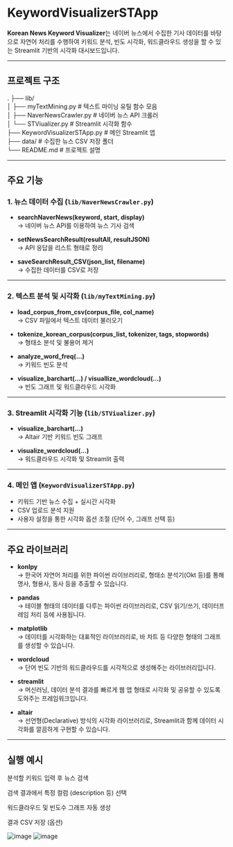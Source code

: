 # KeywordVisualizerSTApp

**Korean News Keyword Visualizer**는 네이버 뉴스에서 수집한 기사 데이터를 바탕으로 자연어 처리를 수행하여 키워드 분석, 빈도 시각화, 워드클라우드 생성을 할 수 있는 Streamlit 기반의 시각화 대시보드입니다.

---

## 프로젝트 구조

.
├── lib/  
│   ├── myTextMining.py         # 텍스트 마이닝 유틸 함수 모음  
│   ├── NaverNewsCrawler.py     # 네이버 뉴스 API 크롤러  
│   └── STViualizer.py          # Streamlit 시각화 함수  
├── KeywordVisualizerSTApp.py   # 메인 Streamlit 앱  
├── data/                       # 수집한 뉴스 CSV 저장 폴더  
└── README.md                   # 프로젝트 설명  

---

## 주요 기능

### 1. 뉴스 데이터 수집 (`lib/NaverNewsCrawler.py`)

- **searchNaverNews(keyword, start, display)**  
  → 네이버 뉴스 API를 이용하여 뉴스 기사 검색

- **setNewsSearchResult(resultAll, resultJSON)**  
  → API 응답을 리스트 형태로 정리

- **saveSearchResult_CSV(json_list, filename)**  
  → 수집한 데이터를 CSV로 저장

---

### 2. 텍스트 분석 및 시각화 (`lib/myTextMining.py`)

- **load_corpus_from_csv(corpus_file, col_name)**  
  → CSV 파일에서 텍스트 데이터 불러오기

- **tokenize_korean_corpus(corpus_list, tokenizer, tags, stopwords)**  
  → 형태소 분석 및 불용어 제거

- **analyze_word_freq(...)**  
  → 키워드 빈도 분석

- **visualize_barchart(...) / visuallize_wordcloud(...)**  
  → 빈도 그래프 및 워드클라우드 시각화

---

### 3. Streamlit 시각화 기능 (`lib/STViualizer.py`)

- **visualize_barchart(...)**  
  → Altair 기반 키워드 빈도 그래프

- **visualize_wordcloud(...)**  
  → 워드클라우드 시각화 및 Streamlit 출력

---

### 4. 메인 앱 (`KeywordVisualizerSTApp.py`)

- 키워드 기반 뉴스 수집 + 실시간 시각화
- CSV 업로드 분석 지원
- 사용자 설정을 통한 시각화 옵션 조절 (단어 수, 그래프 선택 등)

---

## 주요 라이브러리

- **konlpy**  
  → 한국어 자연어 처리를 위한 파이썬 라이브러리로, 형태소 분석기(Okt 등)를 통해 명사, 형용사, 동사 등을 추출할 수 있습니다.

- **pandas**  
  → 테이블 형태의 데이터를 다루는 파이썬 라이브러리로, CSV 읽기/쓰기, 데이터프레임 처리 등에 사용됩니다.

- **matplotlib**  
  → 데이터를 시각화하는 대표적인 라이브러리로, 바 차트 등 다양한 형태의 그래프를 생성할 수 있습니다.

- **wordcloud**  
  → 단어 빈도 기반의 워드클라우드를 시각적으로 생성해주는 라이브러리입니다.

- **streamlit**  
  → 머신러닝, 데이터 분석 결과를 빠르게 웹 앱 형태로 시각화 및 공유할 수 있도록 도와주는 프레임워크입니다.

- **altair**  
  → 선언형(Declarative) 방식의 시각화 라이브러리로, Streamlit과 함께 데이터 시각화를 깔끔하게 구현할 수 있습니다.
  
---

## 실행 예시

분석할 키워드 입력 후 뉴스 검색

검색 결과에서 특정 컬럼 (description 등) 선택

워드클라우드 및 빈도수 그래프 자동 생성

결과 CSV 저장 (옵션)

![image](https://github.com/user-attachments/assets/7f76e8ca-f000-4735-b371-4352d2c96947)
![image](https://github.com/user-attachments/assets/7bc3c511-22a7-4b06-accc-25292dd0b290)
